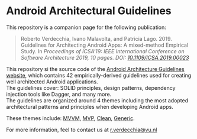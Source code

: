 # Android Architectural Guidelines

This repository is a companion page for the following publication:

> Roberto Verdecchia, Ivano Malavolta, and Patricia Lago. 2019. Guidelines for Architecting Android Apps: A mixed-method Empirical Study. In *Proceedings of ICSA’19: IEEE International Conference on Software Architecture 2019, 10 pages. DOI: [10.1109/ICSA.2019.00023](https://doi.org/10.1109/ICSA.2019.00023)*

This repository si the source code of the [Android Architecture Guidelines website](https://androidarchitectureguidelines.github.io), which contains 42 empirically-derived guidelines used for creating well architected Android applications. <br />
The guidelines cover: SOLID principles, design patterns, dependency injection tools like Dagger, and many more. <br />
The guidelines are organized around 4 themes including the most adopted architectural patterns and principles when developing Android apps.<br />

These themes include: [MVVM](https://androidarchitectureguidelines.github.io/#MVVM), [MVP](https://androidarchitectureguidelines.github.io/#MPV), [Clean](https://androidarchitectureguidelines.github.io/#Clean), [Generic](https://androidarchitectureguidelines.github.io/#Generic).

For more information, feel to contact us at [r.verdecchia@vu.nl](mailto:r.verdecchia@vu.nl)
